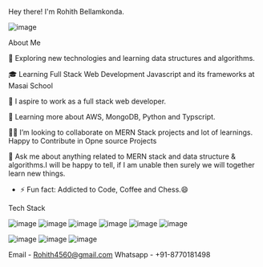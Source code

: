 Hey there!  I'm Rohith Bellamkonda.

![image](https://user-images.githubusercontent.com/91556173/154260327-4586e492-821b-4e13-9d6d-856aaa67103b.png)

 About Me
 
🙂   Exploring new technologies and learning data structures and algorithms.

🎓   Learning Full Stack Web Development Javascript and its frameworks at Masai School

💼   I aspire to work as a full stack web developer.

🌱   Learning more about AWS, MongoDB, Python and Typscript.

👯‍♂️   I’m looking to collaborate on MERN Stack projects and lot of learnings. Happy to Contribute in Opne source Projects

💬   Ask me about anything related to MERN stack and data structure & algorithms.I will be happy to tell, if
        I am unable then surely we will together learn new things.

- ⚡ Fun fact: Addicted to Code, Coffee and Chess.😄


Tech Stack

![image](https://user-images.githubusercontent.com/91556173/154260044-d534a6fe-442b-45ca-b070-9e569156ac9e.png) ![image](https://user-images.githubusercontent.com/91556173/154260114-b9811666-d30f-4dfb-b64e-f52205117257.png)
![image](https://user-images.githubusercontent.com/91556173/154260132-45e29d7a-6d1b-43a9-a4d8-75d210da91c4.png)
![image](https://user-images.githubusercontent.com/91556173/154260145-44fe61bb-bc87-4d54-a3c5-e6d0182c5305.png)
![image](https://user-images.githubusercontent.com/91556173/154260159-20f34a20-0091-48c8-acb0-7e4ee97b5668.png)
![image](https://user-images.githubusercontent.com/91556173/154260171-330c08bf-fe91-418d-b3b9-e0eb6abb4f85.png)

![image](https://user-images.githubusercontent.com/91556173/154260239-c0c9319a-0f9d-42b1-a827-86036602f1ef.png)
![image](https://user-images.githubusercontent.com/91556173/154260251-6ebf6a29-f574-4334-80a7-408c2e6e270a.png)
![image](https://user-images.githubusercontent.com/91556173/154260260-5a439408-a210-4094-8deb-26876d290e20.png)

Email - Rohith4560@gmail.com
Whatsapp - +91-8770181498
